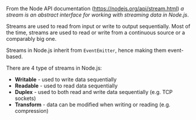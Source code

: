 From the Node API documentation (https://nodejs.org/api/stream.html) _a stream is an abstract interface for working with streaming data in Node.js_.

Streams are used to read from input or write to output sequentially. Most of the time, streams are used to read or write from a continuous source or a comparably big one.

Streams in Node.js inherit from `EventEmitter`, hence making them event-based.

There are 4 type of streams in Node.js:

- **Writable** - used to write data sequentially
- **Readable** - used to read data sequentially
- **Duplex** - used to both read and write data sequentially (e.g. TCP sockets)
- **Transform** - data can be modified when writing or reading (e.g. compression)
